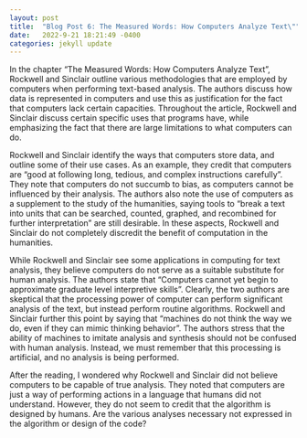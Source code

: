 ```yaml
---
layout: post
title:  "Blog Post 6: The Measured Words: How Computers Analyze Text\""
date:   2022-9-21 18:21:49 -0400
categories: jekyll update
---
```

In the chapter “The Measured Words: How Computers Analyze Text”, Rockwell and Sinclair outline various methodologies that are employed by computers when performing text-based analysis. The authors discuss how data is represented in computers and use this as justification for the fact that computers lack certain capacities. Throughout the article, Rockwell and Sinclair discuss certain specific uses that programs have, while emphasizing the fact that there are large limitations to what computers can do.

Rockwell and Sinclair identify the ways that computers store data, and outline some of their use cases. As an example, they credit that computers are “good at following long, tedious, and complex instructions carefully”. They note that computers do not succumb to bias, as computers cannot be influenced by their analysis. The authors also note the use of computers as a supplement to the study of the humanities, saying tools to “break a text into units that can be searched, counted, graphed, and recombined for further interpretation” are still desirable. In these aspects, Rockwell and Sinclair do not completely discredit the benefit of computation in the humanities.

While Rockwell and Sinclair see some applications in computing for text analysis, they believe computers do not serve as a suitable substitute for human analysis. The authors state that “Computers cannot yet begin to approximate graduate level interpretive skills”.  Clearly, the two authors are skeptical that the processing power of computer can perform significant analysis of the text, but instead perform routine algorithms. Rockwell and Sinclair further this point by saying that “machines do not think the way we do, even if they can mimic thinking behavior”.  The authors stress that the ability of machines to imitate analysis and synthesis should not be confused with human analysis. Instead, we must remember that this processing is artificial, and no analysis is being performed.

After the reading, I wondered why Rockwell and Sinclair did not believe computers to be capable of true analysis. They noted that computers are just a way of performing actions in a language that humans did not understand. However, they do not seem to credit that the algorithm is designed by humans. Are the various analyses necessary not expressed in the algorithm or design of the code?


